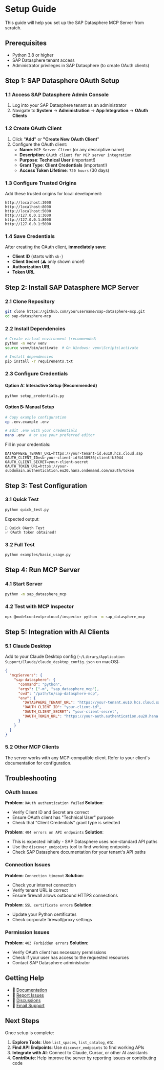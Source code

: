 # Setup Guide

This guide will help you set up the SAP Datasphere MCP Server from scratch.

## Prerequisites

- Python 3.8 or higher
- SAP Datasphere tenant access
- Administrator privileges in SAP Datasphere (to create OAuth clients)

## Step 1: SAP Datasphere OAuth Setup

### 1.1 Access SAP Datasphere Admin Console

1. Log into your SAP Datasphere tenant as an administrator
2. Navigate to **System** → **Administration** → **App Integration** → **OAuth Clients**

### 1.2 Create OAuth Client

1. Click **"Add"** or **"Create New OAuth Client"**
2. Configure the OAuth client:
   - **Name**: `MCP Server Client` (or any descriptive name)
   - **Description**: `OAuth client for MCP server integration`
   - **Purpose**: **Technical User** (important!)
   - **Grant Type**: **Client Credentials** (important!)
   - **Access Token Lifetime**: `720 hours` (30 days)

### 1.3 Configure Trusted Origins

Add these trusted origins for local development:
```
http://localhost:3000
http://localhost:8000
http://localhost:5000
http://127.0.0.1:3000
http://127.0.0.1:8000
http://127.0.0.1:5000
```

### 1.4 Save Credentials

After creating the OAuth client, **immediately save**:
- **Client ID** (starts with `sb-`)
- **Client Secret** (⚠️ only shown once!)
- **Authorization URL**
- **Token URL**

## Step 2: Install SAP Datasphere MCP Server

### 2.1 Clone Repository

```bash
git clone https://github.com/yourusername/sap-datasphere-mcp.git
cd sap-datasphere-mcp
```

### 2.2 Install Dependencies

```bash
# Create virtual environment (recommended)
python -m venv venv
source venv/bin/activate  # On Windows: venv\Scripts\activate

# Install dependencies
pip install -r requirements.txt
```

### 2.3 Configure Credentials

#### Option A: Interactive Setup (Recommended)
```bash
python setup_credentials.py
```

#### Option B: Manual Setup
```bash
# Copy example configuration
cp .env.example .env

# Edit .env with your credentials
nano .env  # or use your preferred editor
```

Fill in your credentials:
```env
DATASPHERE_TENANT_URL=https://your-tenant-id.eu10.hcs.cloud.sap
OAUTH_CLIENT_ID=sb-your-client-id!b130936|client!b3944
OAUTH_CLIENT_SECRET=your-client-secret
OAUTH_TOKEN_URL=https://your-subdomain.authentication.eu20.hana.ondemand.com/oauth/token
```

## Step 3: Test Configuration

### 3.1 Quick Test
```bash
python quick_test.py
```

Expected output:
```
🚀 Quick OAuth Test
✅ OAuth token obtained!
```

### 3.2 Full Test
```bash
python examples/basic_usage.py
```

## Step 4: Run MCP Server

### 4.1 Start Server
```bash
python -m sap_datasphere_mcp
```

### 4.2 Test with MCP Inspector
```bash
npx @modelcontextprotocol/inspector python -m sap_datasphere_mcp
```

## Step 5: Integration with AI Clients

### 5.1 Claude Desktop

Add to your Claude Desktop config (`~/Library/Application Support/Claude/claude_desktop_config.json` on macOS):

```json
{
  "mcpServers": {
    "sap-datasphere": {
      "command": "python",
      "args": ["-m", "sap_datasphere_mcp"],
      "cwd": "/path/to/sap-datasphere-mcp",
      "env": {
        "DATASPHERE_TENANT_URL": "https://your-tenant.eu10.hcs.cloud.sap",
        "OAUTH_CLIENT_ID": "your-client-id",
        "OAUTH_CLIENT_SECRET": "your-client-secret",
        "OAUTH_TOKEN_URL": "https://your-auth.authentication.eu20.hana.ondemand.com/oauth/token"
      }
    }
  }
}
```

### 5.2 Other MCP Clients

The server works with any MCP-compatible client. Refer to your client's documentation for configuration.

## Troubleshooting

### OAuth Issues

**Problem**: `OAuth authentication failed`
**Solution**: 
- Verify Client ID and Secret are correct
- Ensure OAuth client has "Technical User" purpose
- Check that "Client Credentials" grant type is selected

**Problem**: `404 errors on API endpoints`
**Solution**:
- This is expected initially - SAP Datasphere uses non-standard API paths
- Use the `discover_endpoints` tool to find working endpoints
- Check SAP Datasphere documentation for your tenant's API paths

### Connection Issues

**Problem**: `Connection timeout`
**Solution**:
- Check your internet connection
- Verify tenant URL is correct
- Ensure firewall allows outbound HTTPS connections

**Problem**: `SSL certificate errors`
**Solution**:
- Update your Python certificates
- Check corporate firewall/proxy settings

### Permission Issues

**Problem**: `403 Forbidden errors`
**Solution**:
- Verify OAuth client has necessary permissions
- Check if your user has access to the requested resources
- Contact SAP Datasphere administrator

## Getting Help

- 📖 [Documentation](README.md)
- 🐛 [Report Issues](https://github.com/yourusername/sap-datasphere-mcp/issues)
- 💬 [Discussions](https://github.com/yourusername/sap-datasphere-mcp/discussions)
- 📧 [Email Support](mailto:your.email@example.com)

## Next Steps

Once setup is complete:

1. **Explore Tools**: Use `list_spaces`, `list_catalog`, etc.
2. **Find API Endpoints**: Use `discover_endpoints` to find working APIs
3. **Integrate with AI**: Connect to Claude, Cursor, or other AI assistants
4. **Contribute**: Help improve the server by reporting issues or contributing code